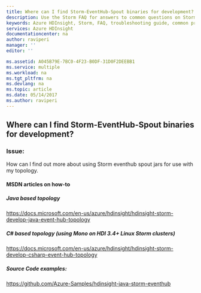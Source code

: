 ```yaml
---
title: Where can I find Storm-EventHub-Spout binaries for development? | Microsoft Docs
description: Use the Storm FAQ for answers to common questions on Storm on Azure HDInsight platform.
keywords: Azure HDInsight, Storm, FAQ, troubleshooting guide, common problems, EventHubs
services: Azure HDInsight
documentationcenter: na
author: raviperi
manager: ''
editor: ''

ms.assetid: A045B79E-7BC0-4F23-B0DF-31D0F2DEEBB1
ms.service: multiple
ms.workload: na
ms.tgt_pltfrm: na
ms.devlang: na
ms.topic: article
ms.date: 05/14/2017
ms.author: raviperi
---
```


## Where can I find Storm-EventHub-Spout binaries for development?

### Issue:
How can I find out more about using Storm eventhub spout jars for use with my topology.

#### MSDN articles on how-to

##### Java based topology
https://docs.microsoft.com/en-us/azure/hdinsight/hdinsight-storm-develop-java-event-hub-topology

##### C# based topology (using Mono on HDI 3.4+ Linux Storm clusters)
https://docs.microsoft.com/en-us/azure/hdinsight/hdinsight-storm-develop-csharp-event-hub-topology

##### Source Code examples:
https://github.com/Azure-Samples/hdinsight-java-storm-eventhub

